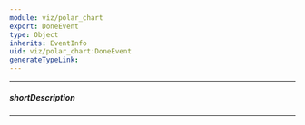 ```yaml
---
module: viz/polar_chart
export: DoneEvent
type: Object
inherits: EventInfo
uid: viz/polar_chart:DoneEvent
generateTypeLink: 
---
```

---
##### shortDescription
<!-- Description goes here -->

---
<!-- Description goes here -->